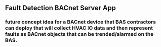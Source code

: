 ## Fault Detection BACnet Server App

### future concept idea for a BACnet device that BAS contractors can deploy that will collect HVAC IO data and then represent faults as BACnet objects that can be trended/alarmed on the BAS.






